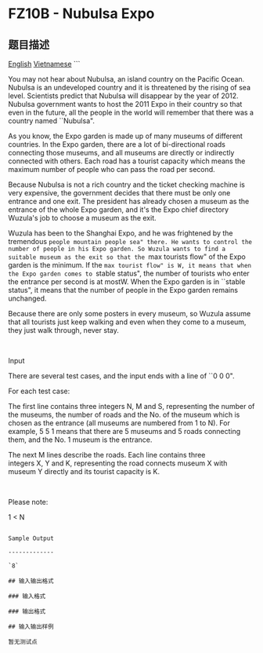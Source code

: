 # FZ10B - Nubulsa Expo

## 题目描述

 [English](/problems/FZ10B/en/) [Vietnamese](/problems/FZ10B/vn/) ```

You may not hear about Nubulsa, an island country on the Pacific Ocean. Nubulsa is an undeveloped country and it is threatened by the rising of sea level. Scientists predict that Nubulsa will disappear by the year of 2012. Nubulsa government wants to host the 2011 Expo in their country so that even in the future, all the people in the world will remember that there was a country named ``Nubulsa".

As you know, the Expo garden is made up of many museums of different countries. In the Expo garden, there are a lot of bi-directional roads connecting those museums, and all museums are directly or indirectly connected with others. Each road has a tourist capacity which means the maximum number of people who can pass the road per second.

Because Nubulsa is not a rich country and the ticket checking machine is very expensive, the government decides that there must be only one entrance and one exit. The president has already chosen a museum as the entrance of the whole Expo garden, and it's the Expo chief directory Wuzula's job to choose a museum as the exit.

Wuzula has been to the Shanghai Expo, and he was frightened by the tremendous ``people mountain people sea" there. He wants to control the number of people in his Expo garden. So Wuzula wants to find a suitable museum as the exit so that the ``max tourists flow" of the Expo garden is the minimum. If the ``max tourist flow" is W, it means that when the Expo garden comes to ``stable status", the number of tourists who enter the entrance per second is at mostW. When the Expo garden is in ``stable status", it means that the number of people in the Expo garden remains unchanged.

Because there are only some posters in every museum, so Wuzula assume that all tourists just keep walking and even when they come to a museum, they just walk through, never stay.

 

Input

There are several test cases, and the input ends with a line of ``0 0 0".

For each test case:

The first line contains three integers N, M and S, representing the number of the museums, the number of roads and the No. of the museum which is chosen as the entrance (all museums are numbered from 1 to N). For example, 5 5 1 means that there are 5 museums and 5 roads connecting them, and the No. 1 museum is the entrance.

The next M lines describe the roads. Each line contains three integers X, Y and K, representing the road connects museum X with museum Y directly and its tourist capacity is K.

 

Please note:

1 < N

```

Sample Output

-------------

`8`

## 输入输出格式

### 输入格式

### 输出格式

## 输入输出样例

暂无测试点

